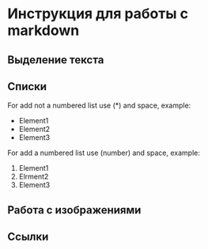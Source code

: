 # Инструкция для работы с markdown

## Выделение текста

## Списки

For add not a numbered list use (*) and space, example:
* Element1
* Element2
* Element3

For add  a numbered list use (number) and space, example:
1. Element1
2. Elrment2
3. Element3


## Работа с изображениями

## Ссылки

##

##

##